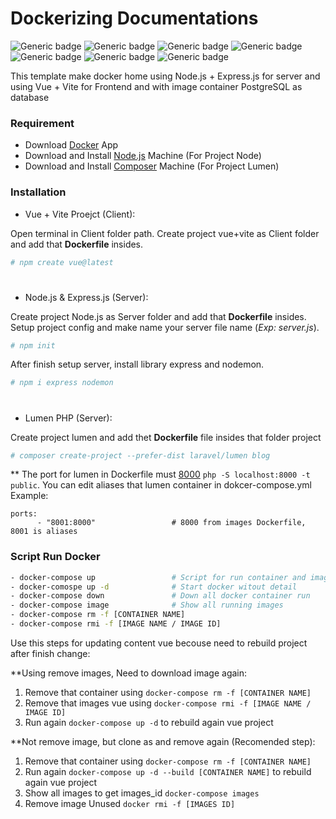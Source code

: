 # Dockerizing Documentations
![Generic badge](https://img.shields.io/badge/Lumen.10-PHP.8-blue.svg) ![Generic badge](https://img.shields.io/badge/Node.js-Latest-green.svg) ![Generic badge](https://img.shields.io/badge/Express.js-Latest-green.svg) ![Generic badge](https://img.shields.io/badge/Vue-V.3-blue.svg) ![Generic badge](https://img.shields.io/badge/VITE-V.5-blue.svg) ![Generic badge](https://img.shields.io/badge/PosgreSQL-Latest-green.svg) ![Generic badge](https://img.shields.io/badge/Docker-V.*-red.svg)

This template make docker home using Node.js + Express.js for server and using Vue + Vite for Frontend and with image container PostgreSQL as database

### Requirement

- Download [Docker](https://docs.docker.com/) App 
- Download and Install [Node.js](https://nodejs.org/en/download) Machine (For Project Node)
- Download and Install [Composer](https://getcomposer.org/download/) Machine (For Project Lumen)

### Installation
- Vue + Vite Proejct (Client):

Open terminal in Client folder path. Create project vue+vite as Client folder and add that **Dockerfile** insides.
```sh
# npm create vue@latest
```

#
- Node.js & Express.js (Server):

Create project Node.js as Server folder and add that **Dockerfile** insides. Setup project config and make name your server file name (_Exp: server.js_).
```sh
# npm init
```
After finish setup server, install library express and nodemon.
```sh
# npm i express nodemon
```

#
- Lumen PHP (Server):

Create project lumen and add thet **Dockerfile** file insides that folder project
```sh
# composer create-project --prefer-dist laravel/lumen blog
```
** The port for lumen in Dockerfile must [8000](https://lumen.laravel.com/docs/10.x#:~:text=Serving%20Your%20Application) ``` php -S localhost:8000 -t public ```. You can edit aliases that lumen container in dokcer-compose.yml
Example:
```
ports:
      - "8001:8000"                 # 8000 from images Dockerfile, 8001 is aliases
```

### Script Run Docker
```sh
- docker-compose up                 # Script for run container and image with detail
- docker-comospe up -d              # Start docker witout detail
- docker-compose down               # Down all docker container run
- docker-compose image              # Show all running images
- docker-compose rm -f [CONTAINER NAME]
- docker-compose rmi -f [IMAGE NAME / IMAGE ID]
```
Use this steps for updating content vue becouse need to rebuild project after finish change:

**Using remove images, Need to download image again:
1. Remove that container using ``` docker-compose rm -f [CONTAINER NAME] ```
2. Remove that images vue using ``` docker-compose rmi -f [IMAGE NAME / IMAGE ID] ```
3. Run again ``` docker-compose up -d ``` to rebuild again vue project

**Not remove image, but clone as <none> and remove again (Recomended step):
1. Remove that container using ``` docker-compose rm -f [CONTAINER NAME] ```
2. Run again ``` docker-compose up -d --build [CONTAINER NAME] ``` to rebuild again vue project
3. Show all images to get images_id ``` docker-compose images ```
4. Remove image <none> Unused ``` docker rmi -f [IMAGES ID] ```
